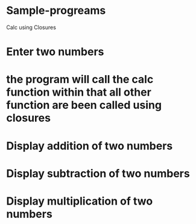 # Sample-progreams
Calc using Closures

# Enter two numbers
# the program will call the calc function within that all other function are been called using closures
# Display addition of two numbers
# Display subtraction of two numbers
# Display multiplication of two numbers
